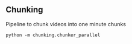 ## Chunking
Pipeline to chunk videos into one minute chunks
```
python -m chunking.chunker_parallel
```
